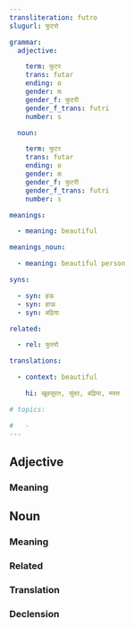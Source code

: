 ```yaml
---
transliteration: futro
slugurl: फुटरो

grammar:
  adjective:

    term: फुटर
    trans: futar
    ending: o
    gender: m
    gender_f: फुटरी
    gender_f_trans: futri
    number: s

  noun:

    term: फुटर
    trans: futar
    ending: o
    gender: m
    gender_f: फुटरी
    gender_f_trans: futri
    number: s

meanings:

  - meaning: beautiful

meanings_noun:

  - meaning: beautiful person

syns: 

  - syn: हऊ
  - syn: हाऊ
  - syn: बढ़िया

related:

  - rel: फुतरो

translations:

  - context: beautiful

    hi: खूबसूरत, सुंदर, बढ़िया, मस्त

# topics: 

#   -
---
```


## Adjective

### Meaning

<meaning :meanings="meanings" ></meaning>

## Noun

### Meaning

<meaning :meanings="meanings_noun" ></meaning>

<!-- ### Examples
<eg :eg="examples"></eg> -->

### Related

<related :related="related"></related>

### Translation

<translation :translation="translations" ></translation>

### Declension

<noun-decl :grammar="grammar" ></noun-decl>
